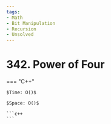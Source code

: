 ```yaml
---
tags:
- Math
- Bit Manipulation
- Recursion
- Unsolved
---
```



# 342. Power of Four

=== "C++"

    $Time: O()$

    $Space: O()$

    ```c++
    ```